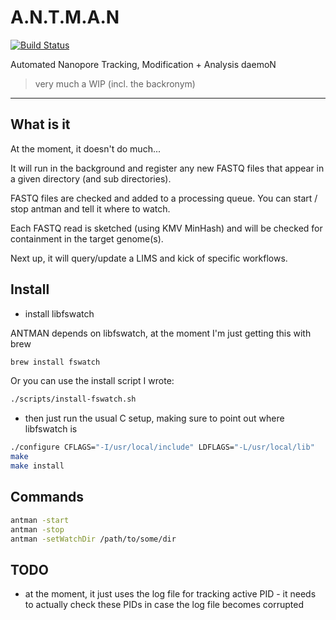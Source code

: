 # A.N.T.M.A.N

[![Build Status](https://travis-ci.org/will-rowe/antman.svg?branch=master)](https://travis-ci.org/will-rowe/antman)

Automated Nanopore Tracking, Modification + Analysis daemoN

> very much a WIP (incl. the backronym)

***

## What is it

At the moment, it doesn't do much...

It will run in the background and register any new FASTQ files that appear in a given directory (and sub directories).

FASTQ files are checked and added to a processing queue. You can start / stop antman and tell it where to watch.

Each FASTQ read is sketched (using KMV MinHash) and will be checked for containment in the target genome(s).

Next up, it will query/update a LIMS and kick of specific workflows.

## Install

* install libfswatch

ANTMAN depends on libfswatch, at the moment I'm just getting this with brew

```bash
brew install fswatch
```

Or you can use the install script I wrote:

```bash
./scripts/install-fswatch.sh
```


* then just run the usual C setup, making sure to point out where libfswatch is

```bash
./configure CFLAGS="-I/usr/local/include" LDFLAGS="-L/usr/local/lib"
make
make install
```

## Commands

```bash
antman -start
antman -stop
antman -setWatchDir /path/to/some/dir
```

## TODO

* at the moment, it just uses the log file for tracking active PID - it needs to actually check these PIDs in case the log file becomes corrupted